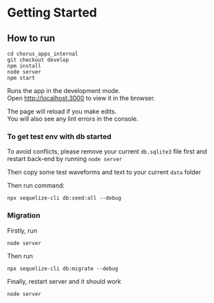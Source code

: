 # Getting Started 

## How to run

```
cd chorus_apps_internal
git checkout develop
npm install
node server
npm start
```

Runs the app in the development mode.\
Open [http://localhost:3000](http://localhost:3000) to view it in the browser.

The page will reload if you make edits.\
You will also see any lint errors in the console.

### To get test env with db started

To avoid conflicts, please remove your current `db.sqlite3` file first and restart back-end by running `node server`

Then copy some test waveforms and text to your current `data` folder

Then run command:

```
npx sequelize-cli db:seed:all --debug
```

### Migration

Firstly, run

```
node server
```

Then run

```
npx sequelize-cli db:migrate --debug
```

Finally, restart server and it should work

```
node server
```


